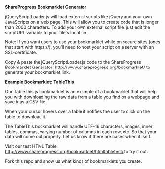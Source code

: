 
**ShareProgress Bookmarklet Generator**


jQueryScriptLoader.js will load external scripts like jQuery and your own JavaScripts on a web page. This will allow you to create code that is longer than 2000 characters. To add your own external script file, just edit the scriptURL variable to your file's location. 

Note: If you want users to use your bookmarklet while on secure sites (ones that start with https://), you’ll need to host your script on a server with an SSL-certificate.

Copy & paste the jQueryScriptLoader.js code to the ShareProgress Bookmarklet Generator: http://www.shareprogress.org/bookmarklet/ to generate your bookmarklet link.

**Example Bookmarklet: TableThis**

Our TableThis.js bookmarklet is an example of a bookmarklet that will help you with downloading the raw data from a table you find on a webpage and save it as a CSV file. 

When your cursor hovers over a table it notifies the user to click on the table to download it. 

The TableThis bookmarklet will handle UTF-16 characters, images, inner tables, commas, varying number of columns in each row, etc. So that your data will come out properly. Let us know if there are cases when it isn't. 

Visit our test HTML Table http://www.shareprogress.org/bookmarklet/htmltabletest/ to try it out.

Fork this repo and show us what kinds of bookmarklets you create. 

